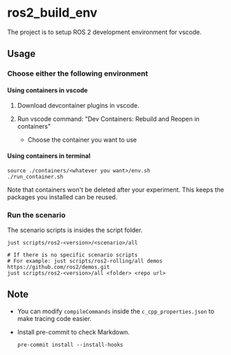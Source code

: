 # ros2_build_env

The project is to setup ROS 2 development environment for vscode.

## Usage

### Choose either the following environment

#### Using containers in vscode

1. Download devcontainer plugins in vscode.

2. Run vscode command: "Dev Containers: Rebuild and Reopen in containers"

   * Choose the container you want to use

#### Using containers in terminal

```shell
source ./containers/<whatever you want>/env.sh
./run_container.sh
```

Note that containers won't be deleted after your experiment.
This keeps the packages you installed can be reused.

### Run the scenario

The scenario scripts is insides the script folder.

```shell
just scripts/ros2-<version>/<scenario>/all

# If there is no specific scenario scripts
# For example: just scripts/ros2-rolling/all demos https://github.com/ros2/demos.git
just scripts/ros2-<version>/all <folder> <repo url>
```

## Note

* You can modify `compileCommands` inside the `c_cpp_properties.json` to make tracing code easier.
* Install pre-commit to check Markdown.

   ```shell
   pre-commit install --install-hooks
   ```
